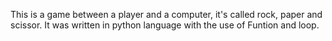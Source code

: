 This is a game between a  player and a computer, it's called rock, paper and scissor.
It was written in python language with the use of Funtion and loop.